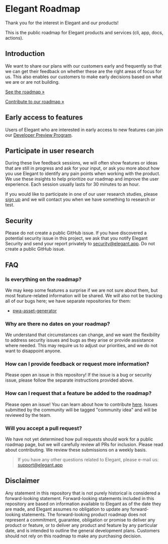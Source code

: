 # Elegant Roadmap

Thank you for the interest in Elegant and our products!

This is the public roadmap for Elegant products and services (cli, app, docs, actions).

## Introduction
We want to share our plans with our customers early and frequently so that we can get their feedback on whether these are the right areas of focus for us. This also enables our customers to make early decisions based on what we are or are not building.

[See the roadmap »](https://github.com/orgs/elegantapp/projects/3/views/1)

[Contribute to our roadmap »](https://github.com/elegantapp/roadmap/blob/main/CONTRIBUTING.md)

## Early access to features

Users of Elegant who are interested in early access to new features can join our [Developer Preview Program](mailto:early@elegant.app?subject=Elegant%20Developer%20Preview%20Program&body=Hi%20there%2C%0D%0A%0D%0AI%20would%20like%20to%20join%20the%20Elegant%20Developer%20Preview%20Program.%20Please%20let%20me%20know%20of%20early%20access%20to%20new%20features!).

## Participate in user research
During these live feedback sessions, we will often show features or ideas that are still in progress and ask for your input, or ask you more about how you use Elegant to identify any pain points when working with the product. We use these insights to help prioritize our roadmap and improve the user experience. Each session usually lasts for 30 minutes to an hour. 

If you would like to participate in one of our user research studies, please [sign up](mailto:research@elegant.app?subject=Participate%20in%20user%20research&body=Hi%20there%2C%0D%0A%0D%0AI%20would%20like%20to%20participate%20in%20Elegant%20user%20research%20studies.%20Feel%20free%20to%20contact%20me%20when%20you'd%20like%20to%20run%20a%20user%20research.) and we will contact you when we have something to research or test.

## Security
Please do not create a public GitHub issue. If you have discovered a potential security issue in this project, we ask that you notify Elegant Security and send your report privately to security@elegant.app. Do not create a public GitHub issue.

## FAQ

### Is everything on the roadmap?

We may keep some features a surprise if we are not sure about them, but most feature-related information will be shared. We will also not be tracking all of our bugs here; we have separate repositories for them:

* [pwa-asset-generator](https://github.com/elegantapp/pwa-asset-generator/issues)

### Why are there no dates on your roadmap?

We understand that circumstances can change, and we want the flexibility to address security issues and bugs as they arise or provide assistance where needed. This may require us to adjust our priorities, and we do not want to disappoint anyone.

### How can I provide feedback or request more information?

Please open an issue in this repository! If the issue is a bug or security issue, please follow the separate instructions provided above.

### How can I request that a feature be added to the roadmap?

Please open an issue! You can learn about how to contribute [here](https://github.com/elegantapp/roadmap/blob/main/CONTRIBUTING.md). Issues submitted by the community will be tagged "community idea" and will be reviewed by the team.

### Will you accept a pull request?

We have not yet determined how pull requests should work for a public roadmap page, but we will carefully review all PRs for inclusion. Please read about contributing. We review these submissions on a weekly basis.

> If you have any other questions related to Elegant, please e-mail us: [support@elegant.app](mailto:support@elegant.app)

## Disclaimer
Any statement in this repository that is not purely historical is considered a forward-looking statement. Forward-looking statements included in this repository are based on information available to Elegant as of the date they are made, and Elegant assumes no obligation to update any forward-looking statements. The forward-looking product roadmap does not represent a commitment, guarantee, obligation or promise to deliver any product or feature, or to deliver any product and feature by any particular date, and is intended to outline the general development plans. Customers should not rely on this roadmap to make any purchasing decision.

